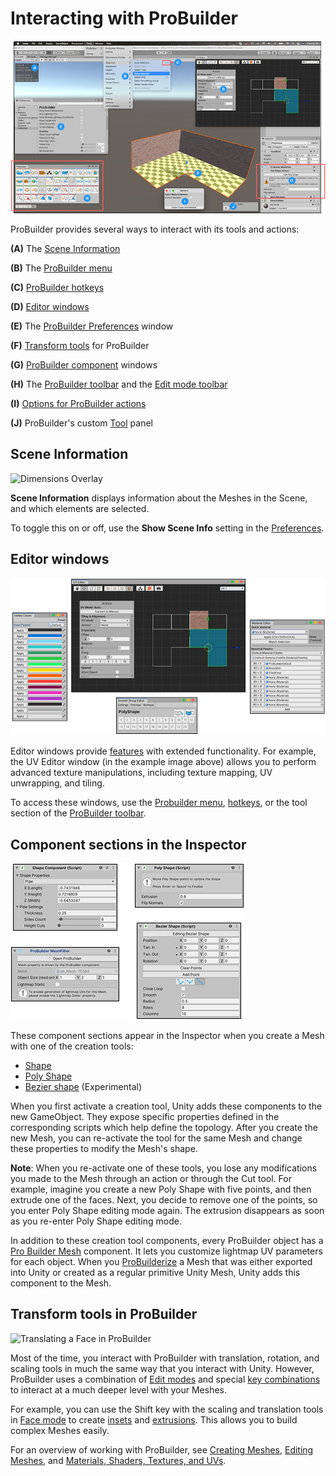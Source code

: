 #  Interacting with ProBuilder

![ProBuilder User Interface](images/overview-ui.png)

ProBuilder provides several ways to interact with its tools and actions:

**(A)** The [Scene Information](#sceneinfo)

**(B)** The [ProBuilder menu](menu.md) 

**(C)** [ProBuilder hotkeys](hotkeys.md)

**(D)** [Editor windows](#pb_editors)

**(E)** The [ProBuilder Preferences](preferences.md) window 

**(F)** [Transform tools](#pb_transform) for ProBuilder

**(G)** [ProBuilder component](#pb_comp) windows

**(H)** The [ProBuilder toolbar](toolbar.md) and the [Edit mode toolbar](edit-mode-toolbar.md) 

**(I)** [Options for ProBuilder actions](toolbar.md#pb_options) 

**(J)** ProBuilder's custom [Tool](ref_tools.md) panel



<a name="sceneinfo"></a>

## Scene Information

![Dimensions Overlay](images/dimoverlay.png)

**Scene Information** displays information about the Meshes in the Scene, and which elements are selected. 

To toggle this on or off, use the **Show Scene Info** setting in the [Preferences](preferences.md#info_overlay).



<a name="pb_editors"></a>

## Editor windows

![Editor windows](images/pb_editors.png)

Editor windows provide [features](tool-panels.md) with extended functionality. For example, the UV Editor window (in the example image above) allows you to perform advanced texture manipulations, including texture mapping, UV unwrapping, and tiling. 

To access these windows, use the [Probuilder menu](menu.md), [hotkeys](hotkeys.md), or the tool section of the [ProBuilder toolbar](toolbar.md).



<a name="pb_comp"></a>

## Component sections in the Inspector

![Shape, Poly Shape, Bezier Shape, and ProBuilder Mesh components](images/pb_comp.png)

These component sections appear in the Inspector when you create a Mesh with one of the creation tools: 

* [Shape](shape-tool.md)
* [Poly Shape](polyshape.md) 
* [Bezier shape](bezier.md) (Experimental)

When you first activate a creation tool, Unity adds these components to the new GameObject. They expose specific properties defined in the corresponding scripts which help define the topology. After you create the new Mesh, you can re-activate the tool for the same Mesh and change these properties to modify the Mesh's shape. 

**Note**: When you re-activate one of these tools, you lose any modifications you made to the Mesh through an action or through the Cut tool. For example, imagine you create a new Poly Shape with five points, and then extrude one of the faces. Next, you decide to remove one of the points, so you enter Poly Shape editing mode again. The extrusion disappears as soon as you re-enter Poly Shape editing mode.

In addition to these creation tool components, every ProBuilder object has a [Pro Builder Mesh](ProBuilderMesh.md) component. It lets you customize lightmap UV parameters for each object. When you [ProBuilderize](Object_ProBuilderize.md) a Mesh that was either exported into Unity or created as a regular primitive Unity Mesh, Unity adds this component to the Mesh.



<a name="pb_transform"></a>

## Transform tools in ProBuilder

![Translating a Face in ProBuilder](images/pb_transform.png)

Most of the time, you interact with ProBuilder with translation, rotation, and scaling tools in much the same way that you interact with Unity. However, ProBuilder uses a combination of [Edit modes](modes.md) and special [key combinations](hotkeys.md) to interact at a much deeper level with your Meshes. 

For example, you can use the Shift key with the scaling and translation tools in [Face mode](modes.md) to create [insets](Face_Inset.md) and [extrusions](Face_Extrude.md). This allows you to build complex Meshes easily. 

For an overview of working with ProBuilder, see [Creating Meshes](workflow-create.md), [Editing Meshes](workflow-edit.md), and [Materials, Shaders, Textures, and UVs](workflow-texture-mapping.md).


